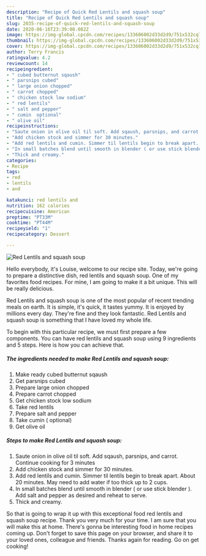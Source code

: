 ```yaml
---
description: "Recipe of Quick Red Lentils and squash soup"
title: "Recipe of Quick Red Lentils and squash soup"
slug: 2035-recipe-of-quick-red-lentils-and-squash-soup
date: 2020-06-16T23:39:08.082Z
image: https://img-global.cpcdn.com/recipes/133606002d33d2d9/751x532cq70/red-lentils-and-squash-soup-recipe-main-photo.jpg
thumbnail: https://img-global.cpcdn.com/recipes/133606002d33d2d9/751x532cq70/red-lentils-and-squash-soup-recipe-main-photo.jpg
cover: https://img-global.cpcdn.com/recipes/133606002d33d2d9/751x532cq70/red-lentils-and-squash-soup-recipe-main-photo.jpg
author: Terry Francis
ratingvalue: 4.2
reviewcount: 14
recipeingredient:
- " cubed butternut sqaush"
- " parsnips cubed"
- " large onion chopped"
- " carrot chopped"
- " chicken stock low sodium"
- " red lentils"
- " salt and pepper"
- " cumin  optional"
- " olive oil"
recipeinstructions:
- "Saute onion in olive oil til soft. Add sqaush, parsnips, and carrot. Continue cooking for 3 minutes"
- "Add chicken stock and simmer for 30 minutes."
- "Add red lentils and cumin. Simmer til lentils begin to break apart. About 20 minutes. May need to add water if too thick up to 2 cups."
- "In small batches blend until smooth in blender ( or use stick blender ). Add salt and pepper as desired and reheat to serve."
- "Thick and creamy."
categories:
- Recipe
tags:
- red
- lentils
- and

katakunci: red lentils and 
nutrition: 162 calories
recipecuisine: American
preptime: "PT33M"
cooktime: "PT44M"
recipeyield: "1"
recipecategory: Dessert

---
```



![Red Lentils and squash soup](https://img-global.cpcdn.com/recipes/133606002d33d2d9/751x532cq70/red-lentils-and-squash-soup-recipe-main-photo.jpg)

Hello everybody, it's Louise, welcome to our recipe site. Today, we're going to prepare a distinctive dish, red lentils and squash soup. One of my favorites food recipes. For mine, I am going to make it a bit unique. This will be really delicious.



Red Lentils and squash soup is one of the most popular of recent trending meals on earth. It is simple, it's quick, it tastes yummy. It is enjoyed by millions every day. They're fine and they look fantastic. Red Lentils and squash soup is something that I have loved my whole life.


To begin with this particular recipe, we must first prepare a few components. You can have red lentils and squash soup using 9 ingredients and 5 steps. Here is how you can achieve that.

<!--inarticleads1-->

##### The ingredients needed to make Red Lentils and squash soup:

1. Make ready  cubed butternut sqaush
1. Get  parsnips cubed
1. Prepare  large onion chopped
1. Prepare  carrot chopped
1. Get  chicken stock low sodium
1. Take  red lentils
1. Prepare  salt and pepper
1. Take  cumin ( optional)
1. Get  olive oil




<!--inarticleads2-->

##### Steps to make Red Lentils and squash soup:

1. Saute onion in olive oil til soft. Add sqaush, parsnips, and carrot. Continue cooking for 3 minutes
1. Add chicken stock and simmer for 30 minutes.
1. Add red lentils and cumin. Simmer til lentils begin to break apart. About 20 minutes. May need to add water if too thick up to 2 cups.
1. In small batches blend until smooth in blender ( or use stick blender ). Add salt and pepper as desired and reheat to serve.
1. Thick and creamy.




So that is going to wrap it up with this exceptional food red lentils and squash soup recipe. Thank you very much for your time. I am sure that you will make this at home. There's gonna be interesting food in home recipes coming up. Don't forget to save this page on your browser, and share it to your loved ones, colleague and friends. Thanks again for reading. Go on get cooking!
